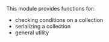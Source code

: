 This module provides functions for:

* checking conditions on a collection
* serializing a collection
* general utility
